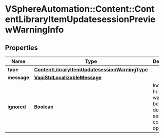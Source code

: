 # VSphereAutomation::Content::ContentLibraryItemUpdatesessionPreviewWarningInfo

## Properties
Name | Type | Description | Notes
------------ | ------------- | ------------- | -------------
**type** | [**ContentLibraryItemUpdatesessionWarningType**](ContentLibraryItemUpdatesessionWarningType.md) |  | 
**message** | [**VapiStdLocalizableMessage**](VapiStdLocalizableMessage.md) |  | 
**ignored** | **Boolean** | Indicates if this warning will be ignored during session complete operation. | 


